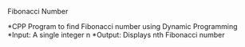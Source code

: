 Fibonacci Number

*CPP Program to find Fibonacci number using Dynamic Programming
*Input: A single integer n
*Output: Displays nth Fibonacci number

